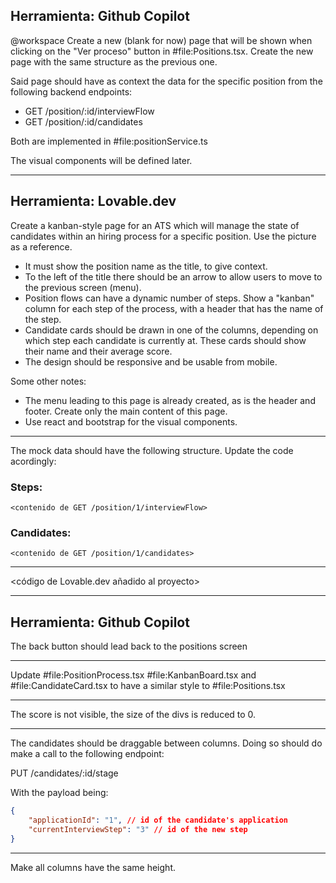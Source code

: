 ## Herramienta: Github Copilot

@workspace Create a new (blank for now) page that will be shown when clicking on the "Ver proceso" button in #file:Positions.tsx. Create the new page with the same structure as the previous one.

Said page should have as context the data for the specific position from the following backend endpoints:

- GET /position/:id/interviewFlow
- GET /position/:id/candidates

Both are implemented in #file:positionService.ts

The visual components will be defined later.

---

## Herramienta: Lovable.dev

Create a kanban-style page for an ATS which will manage the state of candidates within an hiring process for a specific position. Use the picture as a reference.

- It must show the position name as the title, to give context. 
- To the left of the title there should be an arrow to allow users to move to the previous screen (menu).
- Position flows can have a dynamic number of steps. Show a "kanban" column for each step of the process, with a header that has the name of the step.
- Candidate cards should be drawn in one of the columns, depending on which step each candidate is currently at. These cards should show their name and their average score.
- The design should be responsive and be usable from mobile.

Some other notes:

- The menu leading to this page is already created, as is the header and footer. Create only the main content of this page.
- Use react and bootstrap for the visual components.

---

The mock data should have the following structure. Update the code acordingly:

### Steps:

`<contenido de GET /position/1/interviewFlow>`

### Candidates:

`<contenido de GET /position/1/candidates>`

---

<código de Lovable.dev añadido al proyecto>

---

## Herramienta: Github Copilot

The back button should lead back to the positions screen

---

Update #file:PositionProcess.tsx #file:KanbanBoard.tsx and #file:CandidateCard.tsx to have a similar style to #file:Positions.tsx

---

The score is not visible, the size of the divs is reduced to 0.

---

The candidates should be draggable between columns. Doing so should do make a call to the following endpoint:

PUT /candidates/:id/stage

With the payload being:

```json
{ 
    "applicationId": "1", // id of the candidate's application
    "currentInterviewStep": "3" // id of the new step 
}
```

---

Make all columns have the same height.